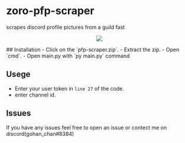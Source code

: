 # zoro-pfp-scraper
scrapes discord profile pictures from a guild fast
<p align="center">
 <a href="https://gohan.questionable.link/5jgoyqgBz">
 <img src="./prewiew'.png">
</a>
</p>
## Installation
- Click on the `pfp-scraper.zip`.
- Extract the zip.
- Open `cmd`.
- Open main.py with `py main.py` command 

## Usege
- Enter your user token in `line 27` of the code.
- enter channel id.
## Issues
If you have any issues feel free to open an issue or contect me on discord(gohan_chan#8384)

